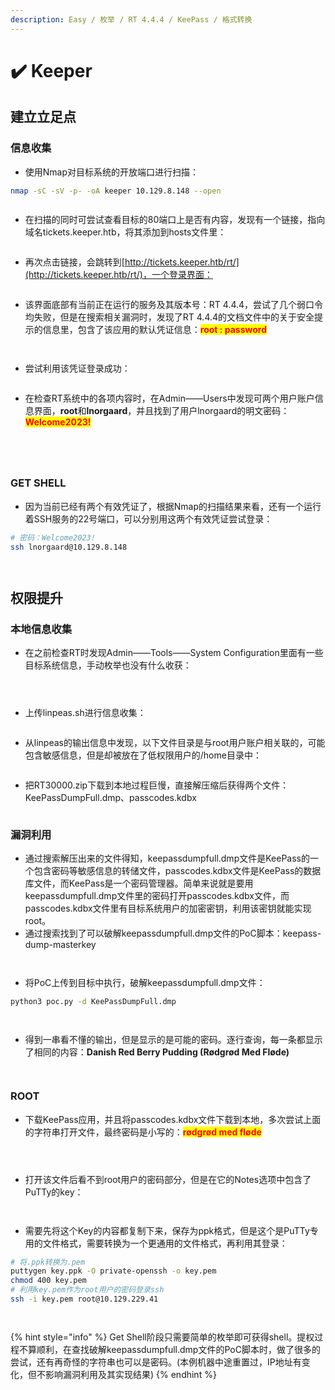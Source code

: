 ```yaml
---
description: Easy / 枚举 / RT 4.4.4 / KeePass / 格式转换
---
```


# ✔️ Keeper

## 建立立足点

### 信息收集

* 使用Nmap对目标系统的开放端口进行扫描：

```bash
nmap -sC -sV -p- -oA keeper 10.129.8.148 --open
```

<figure><img src="../../.gitbook/assets/6 (14).png" alt=""><figcaption></figcaption></figure>

* 在扫描的同时可尝试查看目标的80端口上是否有内容，发现有一个链接，指向域名tickets.keeper.htb，将其添加到hosts文件里：

<figure><img src="../../.gitbook/assets/1 (16).png" alt=""><figcaption></figcaption></figure>

* 再次点击链接，会跳转到[http://tickets.keeper.htb/rt/](http://tickets.keeper.htb/rt/)，一个登录界面：

<figure><img src="../../.gitbook/assets/2 (13).png" alt=""><figcaption></figcaption></figure>

* 该界面底部有当前正在运行的服务及其版本号：RT 4.4.4，尝试了几个弱口令均失败，但是在搜索相关漏洞时，发现了RT 4.4.4的文档文件中的关于安全提示的信息里，包含了该应用的默认凭证信息：<mark style="color:red;">**root : password**</mark>

<figure><img src="../../.gitbook/assets/3 (15).png" alt=""><figcaption></figcaption></figure>

<figure><img src="../../.gitbook/assets/4 (14).png" alt=""><figcaption></figcaption></figure>

* 尝试利用该凭证登录成功：

<figure><img src="../../.gitbook/assets/5 (14).png" alt=""><figcaption></figcaption></figure>

* 在检查RT系统中的各项内容时，在Admin——Users中发现可两个用户账户信息界面，**root**和**lnorgaard**，并且找到了用户lnorgaard的明文密码：<mark style="color:red;">**Welcome2023!**</mark>

<figure><img src="../../.gitbook/assets/7 (16).png" alt=""><figcaption></figcaption></figure>

<figure><img src="../../.gitbook/assets/8 (18).png" alt=""><figcaption></figcaption></figure>

<figure><img src="../../.gitbook/assets/9 (16).png" alt=""><figcaption></figcaption></figure>

<figure><img src="../../.gitbook/assets/10 (16).png" alt=""><figcaption></figcaption></figure>

### GET SHELL

* 因为当前已经有两个有效凭证了，根据Nmap的扫描结果来看，还有一个运行着SSH服务的22号端口，可以分别用这两个有效凭证尝试登录：

```bash
# 密码：Welcome2023!
ssh lnorgaard@10.129.8.148
```

<figure><img src="../../.gitbook/assets/11 (15).png" alt=""><figcaption></figcaption></figure>

<figure><img src="../../.gitbook/assets/12 (14).png" alt=""><figcaption></figcaption></figure>

## 权限提升

### 本地信息收集

* 在之前检查RT时发现Admin——Tools——System Configuration里面有一些目标系统信息，手动枚举也没有什么收获：

<figure><img src="../../.gitbook/assets/13 (15).png" alt=""><figcaption></figcaption></figure>

<figure><img src="../../.gitbook/assets/14 (1).png" alt=""><figcaption></figcaption></figure>

<figure><img src="../../.gitbook/assets/15 (2).png" alt=""><figcaption></figcaption></figure>

* 上传linpeas.sh进行信息收集：

<figure><img src="../../.gitbook/assets/16 (2).png" alt=""><figcaption></figcaption></figure>

* 从linpeas的输出信息中发现，以下文件目录是与root用户账户相关联的，可能包含敏感信息，但是却被放在了低权限用户的/home目录中：

<figure><img src="../../.gitbook/assets/17 (1).png" alt=""><figcaption></figcaption></figure>

* 把RT30000.zip下载到本地过程巨慢，直接解压缩后获得两个文件：KeePassDumpFull.dmp、passcodes.kdbx

<figure><img src="../../.gitbook/assets/19 (1).png" alt=""><figcaption></figcaption></figure>

### 漏洞利用

* 通过搜索解压出来的文件得知，keepassdumpfull.dmp文件是KeePass的一个包含密码等敏感信息的转储文件，passcodes.kdbx文件是KeePass的数据库文件，而KeePass是一个密码管理器。简单来说就是要用keepassdumpfull.dmp文件里的密码打开passcodes.kdbx文件，而passcodes.kdbx文件里有目标系统用户的加密密钥，利用该密钥就能实现root。
* 通过搜索找到了可以破解keepassdumpfull.dmp文件的PoC脚本：keepass-dump-masterkey

<figure><img src="../../.gitbook/assets/20 (8).png" alt=""><figcaption></figcaption></figure>

<figure><img src="../../.gitbook/assets/21 (6).png" alt=""><figcaption></figcaption></figure>

* 将PoC上传到目标中执行，破解keepassdumpfull.dmp文件：

```bash
python3 poc.py -d KeePassDumpFull.dmp
```

<figure><img src="../../.gitbook/assets/22 (6).png" alt=""><figcaption></figcaption></figure>

<figure><img src="../../.gitbook/assets/23 (6).png" alt=""><figcaption></figcaption></figure>

* 得到一串看不懂的输出，但是显示的是可能的密码。逐行查询，每一条都显示了相同的内容：**Danish Red Berry Pudding (Rødgrød Med Fløde)**

<figure><img src="../../.gitbook/assets/24 (5).png" alt=""><figcaption></figcaption></figure>

<figure><img src="../../.gitbook/assets/25 (4).png" alt=""><figcaption></figcaption></figure>

### ROOT

* 下载KeePass应用，并且将passcodes.kdbx文件下载到本地，多次尝试上面的字符串打开文件，最终密码是小写的：<mark style="color:red;">**rødgrød med fløde**</mark>

<figure><img src="../../.gitbook/assets/26 (4).png" alt=""><figcaption></figcaption></figure>

<figure><img src="../../.gitbook/assets/27 (4).png" alt=""><figcaption></figcaption></figure>

<figure><img src="../../.gitbook/assets/28 (5).png" alt=""><figcaption></figcaption></figure>

* 打开该文件后看不到root用户的密码部分，但是在它的Notes选项中包含了PuTTy的key：

<figure><img src="../../.gitbook/assets/29 (4).png" alt=""><figcaption></figcaption></figure>

<figure><img src="../../.gitbook/assets/30 (3).png" alt=""><figcaption></figcaption></figure>

* 需要先将这个Key的内容都复制下来，保存为ppk格式，但是这个是PuTTy专用的文件格式，需要转换为一个更通用的文件格式，再利用其登录：

```bash
# 将.ppk转换为.pem
puttygen key.ppk -O private-openssh -o key.pem
chmod 400 key.pem
# 利用key.pem作为root用户的密码登录ssh
ssh -i key.pem root@10.129.229.41
```

<figure><img src="../../.gitbook/assets/31 (3).png" alt=""><figcaption></figcaption></figure>

<figure><img src="../../.gitbook/assets/32 (2).png" alt=""><figcaption></figcaption></figure>

{% hint style="info" %}
Get Shell阶段只需要简单的枚举即可获得shell。提权过程不算顺利，在查找破解keepassdumpfull.dmp文件的PoC脚本时，做了很多的尝试，还有再奇怪的字符串也可以是密码。(本例机器中途重置过，IP地址有变化，但不影响漏洞利用及其实现结果)
{% endhint %}
